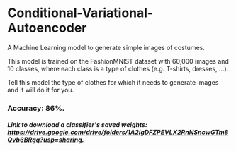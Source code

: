 # Conditional-Variational-Autoencoder
A Machine Learning model to generate simple images of costumes.

This model is trained on the FashionMNIST dataset with 60,000 images and 10 classes, where each class is a type of clothes (e.g. T-shirts, dresses, ...).

Tell this model the type of clothes for which it needs to generate images and it will do it for you.

### Accuracy: 86%.

##### Link to download a classifier's saved weights: https://drive.google.com/drive/folders/1A2igDFZPEVLX2RnNSncwGTm8Qvb6BRgq?usp=sharing.
